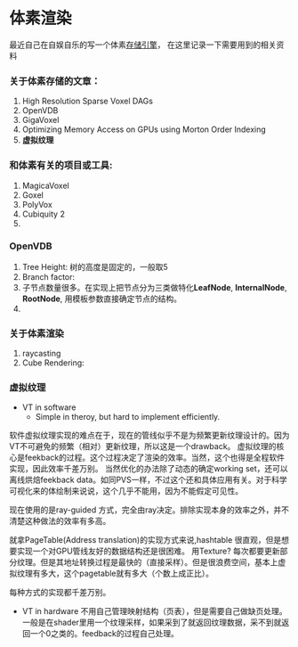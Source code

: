 # 体素渲染

最近自己在自娱自乐的写一个体素[存储引擎](https://github.com/yslib/VoxelMan.git)， 在这里记录一下需要用到的相关资料

### 关于体素存储的文章：
1. High Resolution Sparse Voxel DAGs
2. OpenVDB
3. GigaVoxel
4. Optimizing Memory Access on GPUs using Morton Order Indexing
5. **虚拟纹理**


### 和体素有关的项目或工具:
1. MagicaVoxel
2. Goxel
3. PolyVox
4. Cubiquity 2
5. [](http://www.volumesoffun.com/)


### OpenVDB

1. Tree Height: 树的高度是固定的，一般取5
2. Branch factor:
3. 子节点数量很多。在实现上把节点分为三类做特化**LeafNode**, **InternalNode**, **RootNode**, 用模板参数直接确定节点的结构。
4.

### 关于体素渲染
1. raycasting
[](https://medium.com/@calebleak/cube-voxel-rendering-bc5d87c24c3)
2. Cube Rendering: [](https://medium.com/@calebleak/quads-all-the-way-down-simple-voxel-rendering-fea1e4488e26)

### 虚拟纹理

- VT in software
    - Simple in theroy, but hard to implement efficiently.

软件虚拟纹理实现的难点在于，现在的管线似乎不是为频繁更新纹理设计的。因为VT不可避免的频繁（相对）更新纹理，所以这是一个drawback。
虚拟纹理的核心是feekback的过程。这个过程决定了渲染的效率。当然，这个也得是全程软件实现，因此效率千差万别。
当然优化的办法除了动态的确定working set，还可以离线烘焙feekback data。如同PVS一样，不过这个还和具体应用有关。对于科学可视化来的体绘制来说说，这个几乎不能用，因为不能假定可见性。

现在使用的是ray-guided 方式，完全由ray决定。排除实现本身的效率之外，并不清楚这种做法的效率有多高。

就拿PageTable(Address translation)的实现方式来说,hashtable 很直观，但是想要实现一个对GPU管线友好的数据结构还是很困难。
用Texture? 每次都要更新部分纹理。但是其地址转换过程是最快的（直接采样）。但是很浪费空间，基本上虚拟纹理有多大，这个pagetable就有多大（个数上成正比）。

每种方式的实现都千差万别。

- VT in hardware
    不用自己管理映射结构（页表），但是需要自己做缺页处理。一般是在shader里用一个纹理采样，如果采到了就返回纹理数据，采不到就返回一个0之类的。feedback的过程自己处理。
